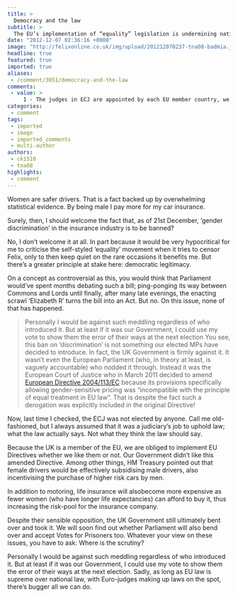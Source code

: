 ```yaml
---
title: >
  Democracy and the law
subtitle: >
  The EU’s implementation of “equality” legislation is undermining national democracy, argues, Christopher Kaye
date: "2012-12-07 02:36:16 +0000"
image: "http://felixonline.co.uk/img/upload/201212070237-tna08-badmia.jpg"
headline: true
featured: true
imported: true
aliases:
 - /comment/3051/democracy-and-the-law
comments:
 - value: >
     1 - The judges in ECJ are appointed by each EU member country, we vote for MP/MEPs and they appoint a Judge, so we have voted for them in way <br> <br>2 - The high court in the UK can also make this kind judgement - whilst they can't have a law overturned, they can go to Parliament and say the law should be changed. <br> <br>3 - this is a major point of a judiciary; to protect minorities. A majority cannot remove the rights of a minority. In the US you can see plenty of examples of this: Roe vs Wade, Perry v. Schwarzenegger on Prop 8 in Cali, Griggs v. Duke Power Co, Log Cabin Republicans v. United States of America and Brown v. Board of Education. <br>,http://en.wikipedia.org/wiki/Minority_group - those that are different from the social majority, ie those that hold a majority of positions of power. <br> <br>Also we don't live in a democracy, we have a representative monarchy. The judiciary occupy a different branch in our governmental system, and are there to prevent a tyranny of the majority (amongst other things),If there's
categories:
 - comment
tags:
 - imported
 - image
 - imported_comments
 - multi-author
authors:
 - ck1510
 - tna08
highlights:
 - comment
---
```


Women are safer drivers. That is a fact backed up by overwhelming statistical evidence. By being male I pay more for my car insurance.

Surely, then, I should welcome the fact that, as of 21st December, ‘gender discrimination’ in the insurance industry is to be banned?

No, I don’t welcome it at all. In part because it would be very hypocritical for me to criticise the self-styled ‘equality’ movement when it tries to censor Felix, only to then keep quiet on the rare occasions it benefits me. But there’s a greater principle at stake here: democratic legitimacy.

On a concept as controversial as this, you would think that Parliament would’ve spent months debating such a bill; ping-ponging its way between Commons and Lords until finally, after many late evenings, the enacting scrawl ‘Elizabeth R’ turns the bill into an Act. But no. On this issue, none of that has happened.
> Personally I would be against such meddling regardless of who introduced it. But at least if it was our Government, I could use my vote to show them the error of their ways at the next election
You see, this ban on ‘discrimination’ is not something our elected MPs have decided to introduce. In fact, the UK Government is firmly against it. It wasn’t even the European Parliament (who, in theory at least, is vaguely accountable) who nodded it through. Instead it was the European Court of Justice who in March 2011 decided to amend[ European Directive 2004/113/EC](http://eur-lex.europa.eu/LexUriServ/LexUriServ.do?uri=OJ:L:2004:373:0037:0043:EN:PDF) because its provisions specifically allowing gender-sensitive pricing was “incompatible with the principle of equal treatment in EU law”. That is despite the fact such a derogation was explicitly included in the original Directive!

Now, last time I checked, the ECJ was not elected by anyone. Call me old-fashioned, but I always assumed that it was a judiciary’s job to uphold law; what the law actually says. Not what they think the law should say.

Because the UK is a member of the EU, we are obliged to implement EU Directives whether we like them or not. Our Government didn’t like this amended Directive. Among other things, HM Treasury pointed out that female drivers would be effectively subsidising male drivers, also incentivising the purchase of higher risk cars by men.

In addition to motoring, life insurance will alsobecome more expensive as fewer women (who have longer life expectancies) can afford to buy it, thus increasing the risk-pool for the insurance company.

Despite their sensible opposition, the UK Government still ultimately bent over and took it. We will soon find out whether Parliament will also bend over and accept Votes for Prisoners too. Whatever your view on these issues, you have to ask: Where is the scrutiny?

Personally I would be against such meddling regardless of who introduced it. But at least if it was our Government, I could use my vote to show them the error of their ways at the next election. Sadly, as long as EU law is supreme over national law, with Euro-judges making up laws on the spot, there’s bugger all we can do.
